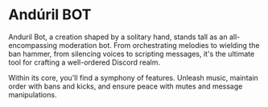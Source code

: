 # Andúril BOT

Anduril Bot, a creation shaped by a solitary hand, stands tall as an all-encompassing moderation bot. From orchestrating melodies to wielding the ban hammer, from silencing voices to scripting messages, it's the ultimate tool for crafting a well-ordered Discord realm.

Within its core, you'll find a symphony of features. Unleash music, maintain order with bans and kicks, and ensure peace with mutes and message manipulations. 
